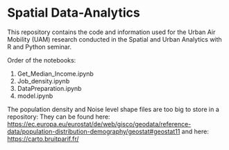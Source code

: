 # Spatial Data-Analytics

This repository contains the code and information used for the Urban Air Mobility (UAM) research conducted in the Spatial and Urban Analytics 
with R and Python seminar.

Order of the notebooks:

1. Get_Median_Income.ipynb
2. Job_density.ipynb
3. DataPreparation.ipynb
4. model.ipynb


The population density and Noise level shape files are too big to store in a repository:
They can be found here: https://ec.europa.eu/eurostat/de/web/gisco/geodata/reference-data/population-distribution-demography/geostat#geostat11
and here:
https://carto.bruitparif.fr/
